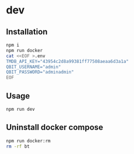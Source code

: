 # dev

## Installation

```bash
npm i
npm run docker
cat <<EOF >.env
TMDB_API_KEY="43954c2d8a99381ff77508aeaa6d3a1a"
QBIT_USERNAME="admin"
QBIT_PASSWORD="adminadmin"
EOF
```

## Usage

```bash
npm run dev
```

## Uninstall docker compose

```bash
npm run docker:rm
rm -rf bt
```
